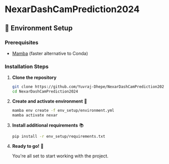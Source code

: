 # NexarDashCamPrediction2024

## 🔧 Environment Setup

### Prerequisites
- [Mamba](https://mamba.readthedocs.io/en/latest/user_guide/mamba.html) (faster alternative to Conda)

### Installation Steps

1. **Clone the repository**
   ```bash
   git clone https://github.com/Yuvraj-Dhepe/NexarDashCamPrediction2024.git
   cd NexarDashCamPrediction2024
   ```

2. **Create and activate environment** 🐍
   ```bash
   mamba env create -f env_setup/environment.yml
   mamba activate nexar
   ```

3. **Install additional requirements** 📚
   ```bash
   pip install -r env_setup/requirements.txt
   ```

4. **Ready to go!** 🚀
   
   You're all set to start working with the project.
